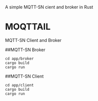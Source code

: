 A simple MQTT-SN cient and broker in Rust

# MOQTTAIL
MQTT-SN Client and Broker

##MQTT-SN Broker 
```
cd app/broker
cargo build
cargo run
```
##MQTT-SN Client

```
cd app/client
cargo build
cargo run
```
